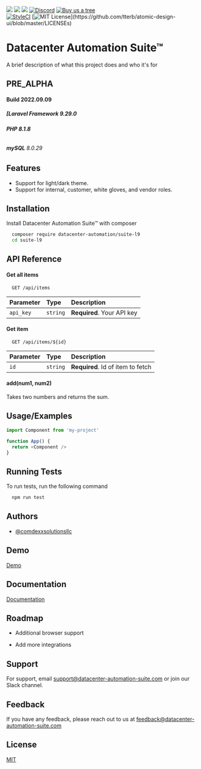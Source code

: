 [![](https://img.shields.io/github/issues/datacenter-automation/Suite-L6?style=for-the-badge)]()  [![](https://img.shields.io/github/issues-closed/datacenter-automation/Suite-L6?style=for-the-badge)]()  [![](https://img.shields.io/github/issues-pr/datacenter-automation/Suite-L6?style=for-the-badge)]() [![Discord](https://img.shields.io/discord/673675299292053504?label=Discord%20Server&logo=Datacenter%20Automation%20Suite&style=for-the-badge)](https://discord.com/widget?id=841525956094066689&theme=dark) [![Buy us a tree](https://img.shields.io/badge/Treeware-%F0%9F%8C%B3-lightgreen?style=for-the-badge)](https://offset.earth/treeware?gift-trees)  
[![StyleCI](https://github.styleci.io/repos/237141129/shield?branch=initial)](https://github.styleci.io/repos/237141129)
[![MIT License](https://img.shields.io/apm/l/atomic-design-ui.svg?)](https://github.com/tterb/atomic-design-ui/blob/master/LICENSEs)

# Datacenter Automation Suite&trade;

A brief description of what this project does and who it's for

## PRE_ALPHA
#### Build 2022.09.09
##### [Laravel Framework 9.29.0
###### **PHP 8.1.8**
###### **mySQL** 8.0.29

## Features

- Support for light/dark theme.
- Support for internal, customer, white gloves, and vendor roles.


## Installation

Install Datacenter Automation Suite&trade; with composer

```bash 
  composer require datacenter-automation/suite-l9
  cd suite-l9
```

## API Reference

#### Get all items

```http
  GET /api/items
```

| Parameter | Type     | Description                |
| :-------- | :------- | :------------------------- |
| `api_key` | `string` | **Required**. Your API key |

#### Get item

```http
  GET /api/items/${id}
```

| Parameter | Type     | Description                       |
| :-------- | :------- | :-------------------------------- |
| `id`      | `string` | **Required**. Id of item to fetch |

#### add(num1, num2)

Takes two numbers and returns the sum.


## Usage/Examples

```javascript
import Component from 'my-project'

function App() {
  return <Component />
}
```


## Running Tests

To run tests, run the following command

```bash
  npm run test
```


## Authors

- [@comdexxsolutionsllc](https://www.github.com/comdexxsolutionsllc)


## Demo

[Demo](https://demo.datacenter-automation-suite.com/?github)


## Documentation

[Documentation](https://www.datacenter-automation-suite.com/docs/v1/?github)


## Roadmap

- Additional browser support

- Add more integrations


## Support

For support, email support@datacenter-automation-suite.com or join our Slack channel.


## Feedback

If you have any feedback, please reach out to us at feedback@datacenter-automation-suite.com


## License

[MIT](https://choosealicense.com/licenses/mit/)


<!-- START doctoc -->
<!-- END doctoc -->
